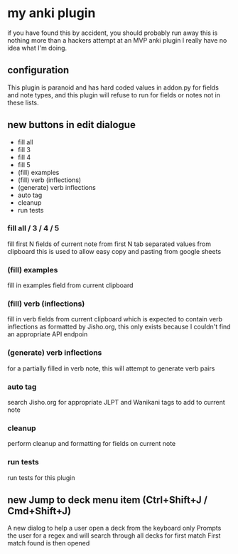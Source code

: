 # my anki plugin
if you have found this by accident, you should probably run away
this is nothing more than a hackers attempt at an MVP anki plugin
I really have no idea what I'm doing.

## configuration

This plugin is paranoid and has hard coded values in addon.py for fields and
note types, and this plugin will refuse to run for fields or notes not in these
lists.


## new buttons in edit dialogue

 - fill all
 - fill 3
 - fill 4
 - fill 5
 - (fill) examples
 - (fill) verb (inflections)
 - (generate) verb inflections
 - auto tag
 - cleanup
 - run tests

### fill all / 3 / 4 / 5
fill first N fields of current note from first N tab separated values from clipboard
this is used to allow easy copy and pasting from google sheets

### (fill) examples
fill in examples field from current clipboard

### (fill) verb (inflections)
fill in verb fields from current clipboard which is expected to contain verb inflections
as formatted by Jisho.org, this only exists because I couldn't find an appropriate API endpoin

### (generate) verb inflections
for a partially filled in verb note, this will attempt to generate verb pairs

### auto tag
search Jisho.org for appropriate JLPT and Wanikani tags to add to current note

### cleanup
perform cleanup and formatting for fields on current note

### run tests
run tests for this plugin


## new Jump to deck menu item (Ctrl+Shift+J / Cmd+Shift+J)
A new dialog to help a user open a deck from the keyboard only
Prompts the user for a regex and will search through all decks for first match
First match found is then opened

